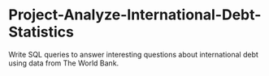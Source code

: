 # Project-Analyze-International-Debt-Statistics
Write SQL queries to answer interesting questions about international debt using data from The World Bank.
